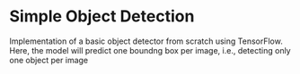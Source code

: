 # Simple Object Detection
Implementation of a basic object detector from scratch using TensorFlow. Here, the model will predict one boundng box per image, i.e., detecting only one object per image
